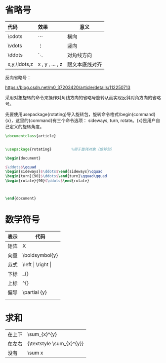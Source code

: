 

# 省略号

| 代码 | 效果 | 意义 |
| :--- | :--- | ---- |
|\cdots| ⋯ |	横向|
|\vdots| ⋮ |	竖向|
|\ddots| ⋱ |	对角线方向|
|x,y,\ldots,z|	x , y , … , z	|跟文本底线对齐|



反向省略号：

https://blog.csdn.net/m0_37203420/article/details/112250713

采用对象旋转的命令来操作对角线方向的省略号旋转从而实现反斜对角方向的省略号。

先要使用usepackage{rotating}导入旋转包，旋转命令格式\begin{command}{x}，这里的{command}有三个命令选项： sideways, turn, rotate。{x}是用户自己定义的旋转角度。



```latex
\documentclass{article}


\usepackage{rotating}         %用于旋转对象（旋转包）

\begin{document}

$\ddots$\qquad
\begin{sideways}$\ddots$\end{sideways}\qquad
\begin{turn}{90}$\ddots$\end{turn}\qquad\qquad
\begin{rotate}{90}$\ddots$\end{rotate}



\end{document}

```



# 数学符号

| 表示 | 代码               |
| ---- | ------------------ |
| 矩阵 | X                  |
| 向量 | \boldsymbol{y}     |
| 范式 | \left \| \right \| |
| 下标 | _{}                |
| 上标 | ^{}                |
| 偏导 | \partial {y}       |
|      |                    |

# 求和

|        |                           |
| ------ | ------------------------- |
| 在上下 | \sum_{x}^{y}              |
| 在左右 | {\textstyle \sum_{x}^{y}} |
| 没有   | \sum x                    |

